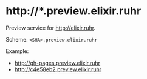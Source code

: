 # http://*.preview.elixir.ruhr

Preview service for http://elixir.ruhr.

Scheme: `<SHA>.preview.elixir.ruhr`

Example:
  * http://gh-pages.preview.elixir.ruhr
  * http://c4e58eb2.preview.elixir.ruhr
